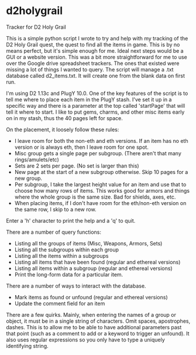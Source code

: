 # d2holygrail
Tracker for D2 Holy Grail

This is a simple python script I wrote to try and help with my tracking of the D2 Holy Grail quest, the quest to find all the items in game.  This is by no means perfect, but it's simple enough for me.  Ideal next steps would be a GUI or a website version.  This was a bit more straightforward for me to use over the Google drive spreadsheet trackers.  The ones that existed were missing a lot of things I wanted to query.
The script will manage a .txt database called d2_items.txt.  It will create one from the blank data on first run.

I'm using D2 1.13c and PlugY 10.0.  One of the key features of the script is to tell me where to place each item in the PlugY stash. 
I've set it up in a specific way and there is a parameter at the top called 'startPage' that will tell it where to start. I like to put gems, charms, and other misc items early on in my stash, thus the 40 pages left for space.

On the placement, it loosely follow these rules:
- I leave room for both the non-eth and eth versions.  If an item has no eth version or is always eth, then I leave room for one spot.
- Misc group gets a single page per subgroup. (There aren't that many rings/amulets/etc)
- Sets are 2 sets per page. (No set is larger than this)
- New page at the start of a new subgroup otherwise.  Skip 10 pages for a new group.
- Per subgroup, I take the largest height value for an item and use that to choose how many rows of items.  This works good for armors and things where the whole group is the same size. Bad for shields, axes, etc.
- When placing items, if I don't have room for the eth/non-eth version on the same row, I skip to a new row.

Enter a 'h' character to print the help and a 'q' to quit.  

There are a number of query functions:
- Listing all the groups of items (Misc, Weapons, Armors, Sets)
- Listing all the subgroups within each group
- Listing all the items within a subgroups
- Listing all items that have been found (regular and ethereal versions)
- Listing all items within a subgroup (regular and ethereal versions)
- Print the long-form data for a particular item.

There are a number of ways to interact with the database.
- Mark items as found or unfound (regular and ethereal versions)
- Update the comment field for an item

There are a few quirks.  Mainly, when entering the names of a group or object, it must be in a single string of characters.  Omit spaces, apostrophes, dashes.  This is to allow me to be able to have additional parameters past that point (such as a comment to add or a keyword to trigger an unfound). It also uses regular expressions so you only have to type a uniquely identifying string.

